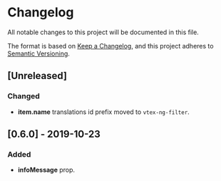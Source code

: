 # Changelog

All notable changes to this project will be documented in this file.

The format is based on [Keep a Changelog](https://keepachangelog.com/en/1.0.0/),
and this project adheres to [Semantic Versioning](https://semver.org/spec/v2.0.0.html).

## [Unreleased]

### Changed

- **item.name** translations id prefix moved to `vtex-ng-filter`.

## [0.6.0] - 2019-10-23

### Added

- **infoMessage** prop.
